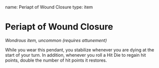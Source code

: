 name: Periapt of Wound Closure
type: item

# Periapt of Wound Closure
_Wondrous item, uncommon (requires attunement)_

While you wear this pendant, you stabilize whenever you are dying at the start of your turn. In addition, whenever you roll a Hit Die to regain hit points, double the number of hit points it restores.
